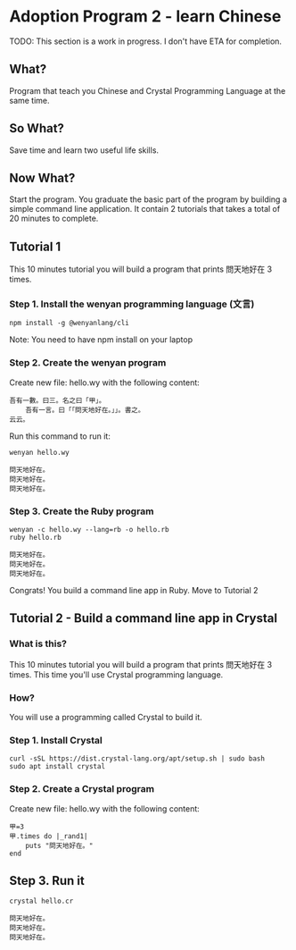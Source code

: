 # Adoption Program 2 - learn Chinese

TODO: This section is a work in progress. I don't have ETA for completion.

## What?
Program that teach you Chinese and Crystal Programming Language at the same time.

## So What?
Save time and learn two useful life skills.

## Now What?
Start the program. You graduate the basic part of the program by building a simple command line application. It contain 2 tutorials that takes a total of 20 minutes to complete.

## Tutorial 1
This 10 minutes tutorial you will build a program that prints 問天地好在 3 times.

### Step 1. Install the wenyan programming language (文言)

```
npm install -g @wenyanlang/cli
```

Note: You need to have npm install on your laptop

### Step 2. Create the wenyan program
Create new file: hello.wy with the following content:

```
吾有一數。曰三。名之曰「甲」。
	吾有一言。曰「「問天地好在。」」。書之。
云云。
```

Run this command to run it:
```
wenyan hello.wy

問天地好在。
問天地好在。
問天地好在。
```

### Step 3. Create the Ruby program
```
wenyan -c hello.wy --lang=rb -o hello.rb
ruby hello.rb

問天地好在。
問天地好在。
問天地好在。
```

Congrats! You build a command line app in Ruby. Move to Tutorial 2

## Tutorial 2 - Build a command line app in Crystal

### What is this?
This 10 minutes tutorial you will build a program that prints 問天地好在 3 times. This time you'll use Crystal programming language.

### How?
You will use a programming called Crystal to build it.

### Step 1. Install Crystal
```
curl -sSL https://dist.crystal-lang.org/apt/setup.sh | sudo bash
sudo apt install crystal
```

### Step 2. Create a Crystal program
Create new file: hello.wy with the following content:
```
甲=3
甲.times do |_rand1|
	puts "問天地好在。"
end
```

## Step 3. Run it
```
crystal hello.cr

問天地好在。
問天地好在。
問天地好在。
```
